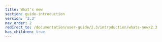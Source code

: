 ```yaml
---
title: What's new
section: guide-introduction
version: '2.3'
nav_order: 2
redirect_to: /documentation/user-guide/2.3/introduction/whats-new/2.3
has_children: true
---
```

